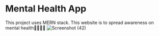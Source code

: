 # Mental Health App
This project uses MERN stack. This website is to spread awareness on mental health🧑‍⚕️🧠🤯
![Screenshot (42)](https://github.com/ManuSamM/Mental-Health-App/assets/106385914/81976bd0-e3ec-4ffe-9feb-30c734cdd40f)
